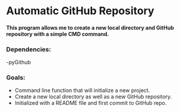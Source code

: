# Automatic GitHub Repository

#### This program allows me to create a new local directory and GitHub repository with a simple CMD command.

### Dependencies:
-pyGithub

### Goals:
- Command line function that will initialize a new project. 
- Create a new local directory as well as a new GitHub repository.
- Initialized with a README file and first commit to GitHub repo.

